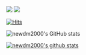 <div>
  <a href="https://newdm2000.github.io" target ="_blank"><img src="https://img.shields.io/badge/GitHubPages-222222?style=flat-square&logo=GithubPages&logoColor=white"/></a>
  <a href="https://www.instagram.com/dongmin00213" target ="_blank"><img src="https://img.shields.io/badge/Instagram-E4405F?style=flat-square&logo=Instagram&logoColor=white"/></a>
 </div>
  
  
[![Hits](https://hits.seeyoufarm.com/api/count/incr/badge.svg?url=https%3A%2F%2Fgithub.com%2Fnewdm2000&count_bg=%2379C83D&title_bg=%23555555&icon=&icon_color=%23E7E7E7&title=hits&edge_flat=false)](https://hits.seeyoufarm.com)

![newdm2000's GitHub stats](https://github-readme-stats.vercel.app/api?username=newdm2000&show_icons=true&theme=radical)

[![newdm2000's github stats](https://github-readme-stats.vercel.app/api/top-langs/?username=newdm2000&show_icons=true&hide_border=true&title_color=004386&icon_color=004386&layout=compact)](https://github.com/newdm2000)
